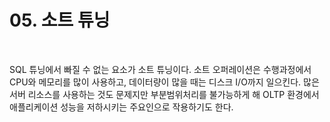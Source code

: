 # 05. 소트 튜닝

<br/>

SQL 튜닝에서 빠질 수 없는 요소가 소트 튜닝이다. 소트 오퍼레이션은 수행과정에서 CPU와 메모리를 많이 사용하고, 데이터량이 많을 때는 디스크 I/O까지 일으킨다.
많은 서버 리소스를 사용하는 것도 문제지만 부분범위처리를 불가능하게 해 OLTP 환경에서 애플리케이션 성능을 저하시키는 주요인으로 작용하기도 한다.